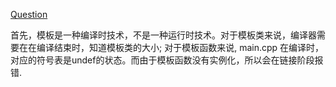 [Question](https://stackoverflow.com/questions/1724036/splitting-templated-c-classes-into-hpp-cpp-files-is-it-possible.)

首先，模板是一种编译时技术，不是一种运行时技术。对于模板类来说，编译器需要在在编译结束时，知道模板类的大小; 对于模板函数来说, main.cpp 在编译时，对应的符号表是undef的状态。而由于模板函数没有实例化，所以会在链接阶段报错.
